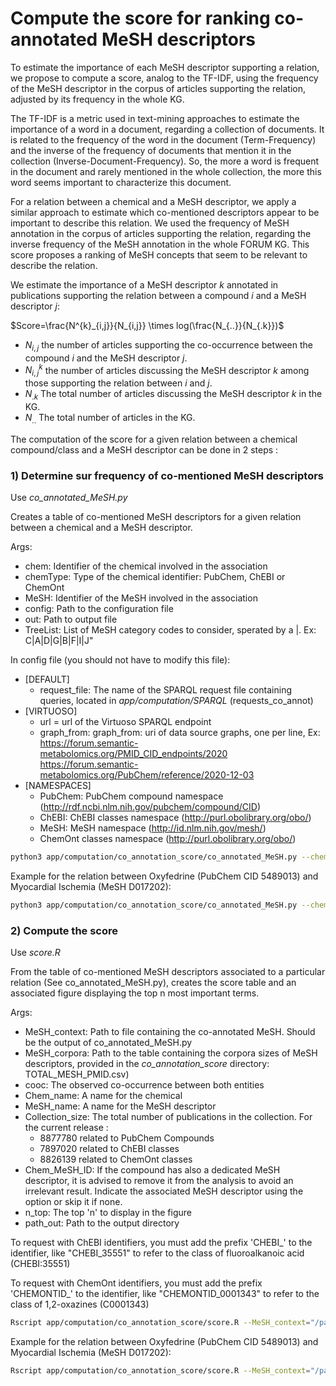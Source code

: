 # Compute the score for ranking co-annotated MeSH descriptors

To estimate the importance of each MeSH descriptor supporting a relation, we propose to compute a score, analog to the TF-IDF, using the frequency of the MeSH descriptor in the corpus of articles supporting the relation, adjusted by its frequency in the whole KG.

The TF-IDF is a metric used in text-mining approaches to estimate the importance of a word in a document, regarding a collection of documents. It is related to the frequency of the word in the document (Term-Frequency) and the inverse of the frequency of documents that mention it in the collection (Inverse-Document-Frequency). So, the more a word is frequent in the document and rarely mentioned in the whole collection, the more this word seems important to characterize this document.

For a relation between a chemical and a MeSH descriptor, we apply a similar approach to estimate which co-mentioned descriptors appear to be important to describe this relation. We used the frequency of MeSH annotation in the corpus of articles supporting the relation, regarding the inverse frequency of the MeSH annotation in the whole FORUM KG. This score proposes a ranking of MeSH concepts that seem to be relevant to describe the relation.

We estimate the importance of a MeSH descriptor $`k`$ annotated in publications supporting the relation between a compound $`i`$ and a MeSH descriptor $`j`$:

$`Score=\frac{N^{k}_{i,j}}{N_{i,j}} \times log(\frac{N_{..}}{N_{.k}})`$

- $`N_{i,j}`$ the number of articles supporting the co-occurrence between the compound $`i`$ and the MeSH descriptor $`j`$.
- $`N^{k}_{i,j}`$ the number of articles discussing the MeSH descriptor $`k`$ among those supporting the relation between $`i`$ and $`j`$.
- $`N_{.k}`$ The total number of articles discussing the MeSH descriptor $`k`$ in the KG.
- $`N_{..}`$ The total number of articles in the KG. 


The computation of the score for a given relation between a chemical compound/class and a MeSH descriptor can be done in 2 steps :

### 1)  Determine sur frequency of co-mentioned MeSH descriptors

Use *co_annotated_MeSH.py*

Creates a table of co-mentioned MeSH descriptors for a given relation between a chemical and a MeSH descriptor.

Args: 

- chem: Identifier of the chemical involved in the association
- chemType: Type of the chemical identifier: PubChem, ChEBI or ChemOnt
- MeSH: Identifier of the MeSH involved in the association
- config: Path to the configuration file
- out: Path to output file
- TreeList: List of MeSH category codes to consider, sperated by a |. Ex: C|A|D|G|B|F|I|J"

In config file (you should not have to modify this file): 

- [DEFAULT]
  - request_file: The name of the SPARQL request file containing queries, located in *app/computation/SPARQL* (requests_co_annot)
- [VIRTUOSO]
  - url = url of the Virtuoso SPARQL endpoint
  - graph_from: graph_from: uri of data source graphs, one per line, Ex:
    https://forum.semantic-metabolomics.org/PMID_CID_endpoints/2020
    https://forum.semantic-metabolomics.org/PubChem/reference/2020-12-03
- [NAMESPACES]
  - PubChem: PubChem compound namespace (http://rdf.ncbi.nlm.nih.gov/pubchem/compound/CID)
  - ChEBI: ChEBI classes namespace (http://purl.obolibrary.org/obo/)
  - MeSH: MeSH namespace (http://id.nlm.nih.gov/mesh/)
  - ChemOnt classes namespace (http://purl.obolibrary.org/obo/)

```bash
python3 app/computation/co_annotation_score/co_annotated_MeSH.py --chem="IdChemical" --chemType="PubChem/ChEBI/ChemOnt" --MeSH="MeSHID" --config="path/to/config/file" --TreeList="TreeNumbers" --out="path/to/output/co_annotated_MeSH.csv"
```

Example for the relation between Oxyfedrine (PubChem CID 5489013) and Myocardial Ischemia (MeSH D017202):

```bash
python3 app/computation/co_annotation_score/co_annotated_MeSH.py --chem="5489013" --chemType="PubChem" --MeSH="D017202" --config="app/computation/config/co_annotated_MeSH/request_config.ini" --TreeList="C|A|D|G|B|F|I|J" --out="out/path/CID5489013_D017202_co_annotated_MeSH.csv"
```

### 2) Compute the score

Use *score.R*

From the table of co-mentioned MeSH descriptors associated to a particular relation (See co_annotated_MeSH.py), creates the score table and an associated figure displaying the top n most important terms.

Args:

- MeSH_context: Path to file containing the co-annotated MeSH. Should be the output of co_annotated_MeSH.py
- MeSH_corpora: Path to the table containing the corpora sizes of MeSH descriptors, provided in the *co_annotation_score* directory: TOTAL_MESH_PMID.csv)
- cooc: The observed co-occurrence between both entities
- Chem_name: A name for the chemical
- MeSH_name: A name for the MeSH descriptor
- Collection_size: The total number of publications in the collection. For the current release :
  - 8877780 related to PubChem Compounds
  - 7897020 related to ChEBI classes
  - 8826139 related to ChemOnt classes
- Chem_MeSH_ID: If the compound has also a dedicated MeSH descriptor, it is advised to remove it from the analysis to avoid an irrelevant result. Indicate the associated MeSH descriptor using the option or skip it if none.
- n_top: The top 'n' to display in the figure
- path_out: Path to the output directory

To request with ChEBI identifiers, you must add the prefix 'CHEBI_' to the identifier, like "CHEBI_35551" to refer to the class of fluoroalkanoic acid (CHEBI:35551)

To request with ChemOnt identifiers, you must add the prefix 'CHEMONTID_' to the identifier, like "CHEMONTID_0001343" to refer to the class of 1,2-oxazines (C0001343)

```bash
Rscript app/computation/co_annotation_score/score.R --MeSH_context="/path/to/co_annotated_MeSH.csv" --MeSH_corpora="path/to/mesh/corpora" --cooc=COOC --Chem_name="Cpd Name" --MeSH_name="MeSH Name" --Collection_size=N --Chem_MeSH_ID="ChemID" --n_top=20 --path_out="/path/out/dir"
```

Example for the relation between Oxyfedrine (PubChem CID 5489013) and Myocardial Ischemia (MeSH D017202):

```bash
Rscript app/computation/co_annotation_score/score.R --MeSH_context="/path/to/CID5489013_D017202_co_annotated_MeSH.csv" --MeSH_corpora="app/computation/co_annotation_score/TOTAL_MESH_PMID.csv" --cooc=87 --Chem_name="Oxyfedrine" --MeSH_name="Myocardial Ischemia" --Collection_size=8877780 --Chem_MeSH_ID="D010099" --n_top=20 --path_out="/path/out/dir"
```